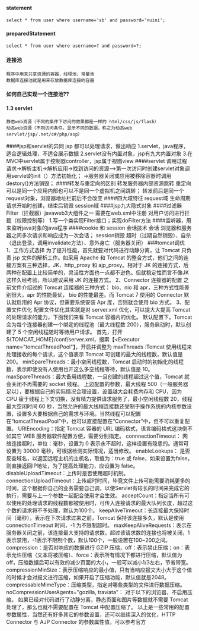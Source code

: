 #### statement
	select * from user where username='sb' and password='nuini';
#### preparedStatement
	select * from user where username=? and password=?;
#### 连接池
	程序中用来共享资源的容器，线程池、常量池
	数据库连接池就是用来存放数据库连接的容器
#### 如何自己实现一个连接池??

#### 1.3 servlet
	静态web资源（不同的条件下访问的效果都是一样的 html/css/js/flash）
	动态web资源（不同访问条件，显示不同的数据，称之为动态web servlet/jsp/.net/c#/php/asp）
####jsp和servlet的异同
	jsp 都可以处理请求，做出响应
	1.servlet，java程序，适合逻辑处理，不适合展示数据
	2.servlet没有内置对象，jsp有九大内置对象
	3.在MVC中servlet属于控制器controller，jsp属于视图view
####servlet 调用过程
	请求->解析主机->解析应用->找到访问的资源——>第一次访问时创建servlet对象调用servlet的init（）方法初始化；
	->服务器关闭或应用被移除容器时调用destory()方法销毁；
####转发与重定向的区别
	转发服务器内部资源跳转 
	重定向可以是同一个应用内部也可以不是同一个虚拟机之间跳转；
	转发前后是同一个request对象，浏览器地址栏前后不会改变
####四大域特征
	request域 生命周期请求开始时创建，结束后销毁
	session域 
####jsp九大隐式对象
####过滤器Filter（拦截器）javaweb3大组件之一
	需要在web.xml中注册
	对用户访问进行拦截（权限控制等）
	1.写一个类实现Filter接口；实现doFilter方法
####监听器，用来监听java对象的java程序
####cookie 和 session 会话技术
	会话 浏览器和服务器之间多次请求和响应成为一次会话；
	 session销毁 超时（过期自然销毁）、自杀（退出登录，调用invalidate方法）、意外身亡（服务器关闭）
###tomcat调优
1、工作方式选择
为了提升性能，首先就要对代码进行动静分离，让 Tomcat 只负责 jsp 文件的解析工作。如采用 Apache 和 Tomcat 的整合方式，他们之间的连接方案有三种选择，JK、http_proxy 和 ajp_proxy。相对于 JK 的连接方式，后两种在配置上比较简单的，灵活性方面也一点都不逊色。但就稳定性而言不像JK 这样久经考验，所以建议采用 JK 的连接方式。
2、Connector 连接器的配置
之前文件介绍过的 Tomcat 连接器的三种方式： bio、nio 和 apr，三种方式性能差别很大，apr 的性能最优， bio 的性能最差。而 Tomcat 7 使用的 Connector 默认就启用的 Apr 协议，但需要系统安装 Apr 库，否则就会使用 bio 方式。
3、配置文件优化
配置文件优化其实就是对 server.xml 优化，可以提大大提高 Tomcat 的处理请求的能力，下面我们来看 Tomcat 容器内的优化。
默认配置下，Tomcat 会为每个连接器创建一个绑定的线程池（最大线程数 200），服务启动时，默认创建了 5 个空闲线程随时等待用户请求。
首先，打开 ${TOMCAT_HOME}/conf/server.xml，搜索【<Executor name="tomcatThreadPool"】，开启并调整为
maxThreads :Tomcat 使用线程来处理接收的每个请求，这个值表示 Tomcat 可创建的最大的线程数，默认值是 200。
minSpareThreads：最小空闲线程数，Tomcat 启动时的初始化的线程数，表示即使没有人使用也开这么多空线程等待，默认值是 10。
maxSpareThreads：最大备用线程数，一旦创建的线程超过这个值，Tomcat 就会关闭不再需要的 socket 线程。
上边配置的参数，最大线程 500（一般服务器足以），要根据自己的实际情况合理设置，设置越大会耗费内存和 CPU，因为 CPU 疲于线程上下文切换，没有精力提供请求服务了，最小空闲线程数 20，线程最大空闲时间 60 秒，当然允许的最大线程连接数还受制于操作系统的内核参数设置，设置多大要根据自己的需求与环境。当然线程可以配置在“tomcatThreadPool”中，也可以直接配置在“Connector”中，但不可以重复配置。
URIEncoding：指定 Tomcat 容器的 URL 编码格式，语言编码格式这块倒不如其它 WEB 服务器软件配置方便，需要分别指定。
connnectionTimeout： 网络连接超时，单位：毫秒，设置为 0 表示永不超时，这样设置有隐患的。通常可设置为 30000 毫秒，可根据检测实际情况，适当修改。
enableLookups： 是否反查域名，以返回远程主机的主机名，取值为：true 或 false，如果设置为false，则直接返回IP地址，为了提高处理能力，应设置为 false。
disableUploadTimeout：上传时是否使用超时机制。
connectionUploadTimeout：上传超时时间，毕竟文件上传可能需要消耗更多的时间，这个根据你自己的业务需要自己调，以使Servlet有较长的时间来完成它的执行，需要与上一个参数一起配合使用才会生效。
acceptCount：指定当所有可以使用的处理请求的线程数都被使用时，可传入连接请求的最大队列长度，超过这个数的请求将不予处理，默认为100个。
keepAliveTimeout：长连接最大保持时间（毫秒），表示在下次请求过来之前，Tomcat 保持该连接多久，默认是使用 connectionTimeout 时间，-1 为不限制超时。
maxKeepAliveRequests：表示在服务器关闭之前，该连接最大支持的请求数。超过该请求数的连接也将被关闭，1表示禁用，-1表示不限制个数，默认100个，一般设置在100~200之间。
compression：是否对响应的数据进行 GZIP 压缩，off：表示禁止压缩；on：表示允许压缩（文本将被压缩）、force：表示所有情况下都进行压缩，默认值为off，压缩数据后可以有效的减少页面的大小，一般可以减小1/3左右，节省带宽。
compressionMinSize：表示压缩响应的最小值，只有当响应报文大小大于这个值的时候才会对报文进行压缩，如果开启了压缩功能，默认值就是2048。
compressableMimeType：压缩类型，指定对哪些类型的文件进行数据压缩。
noCompressionUserAgents="gozilla, traviata"： 对于以下的浏览器，不启用压缩。
如果已经对代码进行了动静分离，静态页面和图片等数据就不需要 Tomcat 处理了，那么也就不需要配置在 Tomcat 中配置压缩了。
以上是一些常用的配置参数属性，当然还有好多其它的参数设置，还可以继续深入的优化，HTTP Connector 与 AJP Connector 的参数属性值，可以参考官方